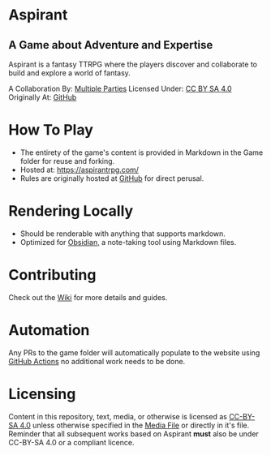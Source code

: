 # Aspirant
## A Game about Adventure and Expertise
Aspirant is a fantasy TTRPG where the players discover and collaborate to build and explore a world of fantasy.

A Collaboration By: [Multiple Parties](https://github.com/bombasticSlacks/Aspirant/graphs/contributors) Licensed Under: [CC BY SA 4.0](https://github.com/bombasticSlacks/Aspirant/blob/main/LICENSE) Originally At: [GitHub](https://github.com/bombasticSlacks/Aspirant) 

# How To Play
* The entirety of the game's content is provided in Markdown in the Game folder for reuse and forking.
* Hosted at: https://aspirantrpg.com/
* Rules are originally hosted at [GitHub](https://github.com/bombasticSlacks/Aspirant) for direct perusal.

# Rendering Locally
* Should be renderable with anything that supports markdown.
* Optimized for [Obsidian,](https://obsidian/) a note-taking tool using Markdown files.

# Contributing
Check out the [Wiki](https://github.com/bombasticSlacks/Aspirant/wiki) for more details and guides.

# Automation
Any PRs to the game folder will automatically populate to the website using [GitHub Actions](https://github.com/features/actions) no additional work needs to be done.

# Licensing
Content in this repository, text, media, or otherwise is licensed as [CC-BY-SA 4.0](https://github.com/bombasticSlacks/Aspirant/blob/main/LICENSE) unless otherwise specified in the [Media File](https://github.com/bombasticSlacks/Aspirant/blob/main/Media.txt) or directly in it's file.
Reminder that all subsequent works based on Aspirant **must** also be under CC-BY-SA 4.0 or a compliant licence.
